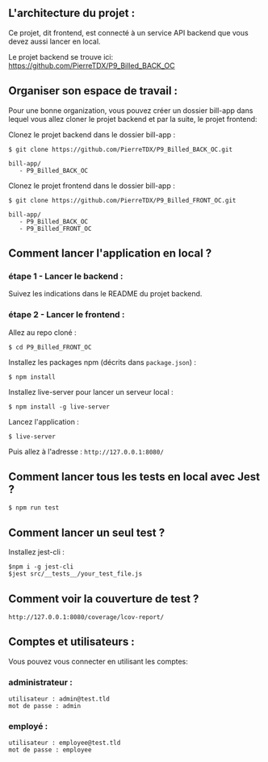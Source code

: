
## L'architecture du projet :
Ce projet, dit frontend, est connecté à un service API backend que vous devez aussi lancer en local.

Le projet backend se trouve ici: https://github.com/PierreTDX/P9_Billed_BACK_OC

## Organiser son espace de travail :
Pour une bonne organization, vous pouvez créer un dossier bill-app dans lequel vous allez cloner le projet backend et par la suite, le projet frontend:

Clonez le projet backend dans le dossier bill-app :
```
$ git clone https://github.com/PierreTDX/P9_Billed_BACK_OC.git
```

```
bill-app/
   - P9_Billed_BACK_OC
```

Clonez le projet frontend dans le dossier bill-app :
```
$ git clone https://github.com/PierreTDX/P9_Billed_FRONT_OC.git
```

```
bill-app/
   - P9_Billed_BACK_OC
   - P9_Billed_FRONT_OC
```

## Comment lancer l'application en local ?

### étape 1 - Lancer le backend :

Suivez les indications dans le README du projet backend.

### étape 2 - Lancer le frontend :

Allez au repo cloné :
```
$ cd P9_Billed_FRONT_OC
```

Installez les packages npm (décrits dans `package.json`) :
```
$ npm install
```

Installez live-server pour lancer un serveur local :
```
$ npm install -g live-server
```

Lancez l'application :
```
$ live-server
```

Puis allez à l'adresse : `http://127.0.0.1:8080/`


## Comment lancer tous les tests en local avec Jest ?

```
$ npm run test
```

## Comment lancer un seul test ?

Installez jest-cli :

```
$npm i -g jest-cli
$jest src/__tests__/your_test_file.js
```

## Comment voir la couverture de test ?

`http://127.0.0.1:8080/coverage/lcov-report/`

## Comptes et utilisateurs :

Vous pouvez vous connecter en utilisant les comptes:

### administrateur : 
```
utilisateur : admin@test.tld 
mot de passe : admin
```
### employé :
```
utilisateur : employee@test.tld
mot de passe : employee
```
